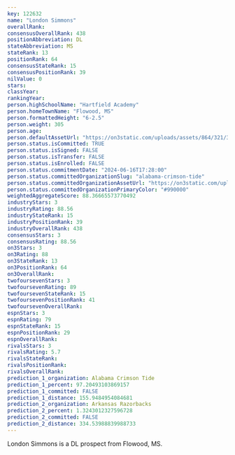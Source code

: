 ```yaml
---
key: 122632
name: "London Simmons"
overallRank: 
consensusOverallRank: 438
positionAbbreviation: DL
stateAbbreviation: MS
stateRank: 13
positionRank: 64
consensusStateRank: 15
consensusPositionRank: 39
nilValue: 0
stars: 
classYear: 
rankingYear: 
person.highSchoolName: "Hartfield Academy"
person.homeTownName: "Flowood, MS"
person.formattedHeight: "6-2.5"
person.weight: 305
person.age: 
person.defaultAssetUrl: "https://on3static.com/uploads/assets/864/321/321864.png"
person.status.isCommitted: TRUE
person.status.isSigned: FALSE
person.status.isTransfer: FALSE
person.status.isEnrolled: FALSE
person.status.commitmentDate: "2024-06-16T17:28:00"
person.status.committedOrganizationSlug: "alabama-crimson-tide"
person.status.committedOrganizationAssetUrl: "https://on3static.com/uploads/assets/728/149/149728.svg"
person.status.committedOrganizationPrimaryColor: "#990000"
weightedAggregateScore: 88.36665573770492
industryStars: 3
industryRating: 88.56
industryStateRank: 15
industryPositionRank: 39
industryOverallRank: 438
consensusStars: 3
consensusRating: 88.56
on3Stars: 3
on3Rating: 88
on3StateRank: 13
on3PositionRank: 64
on3OverallRank: 
twofoursevenStars: 3
twofoursevenRating: 89
twofoursevenStateRank: 15
twofoursevenPositionRank: 41
twofoursevenOverallRank: 
espnStars: 3
espnRating: 79
espnStateRank: 15
espnPositionRank: 29
espnOverallRank: 
rivalsStars: 3
rivalsRating: 5.7
rivalsStateRank: 
rivalsPositionRank: 
rivalsOverallRank: 
prediction_1_organization: Alabama Crimson Tide
prediction_1_percent: 97.20493103869157
prediction_1_committed: FALSE
prediction_1_distance: 155.9484954084681
prediction_2_organization: Arkansas Razorbacks
prediction_2_percent: 1.3243012327596728
prediction_2_committed: FALSE
prediction_2_distance: 334.53988839988733
---
```

London Simmons is a DL prospect from Flowood, MS.